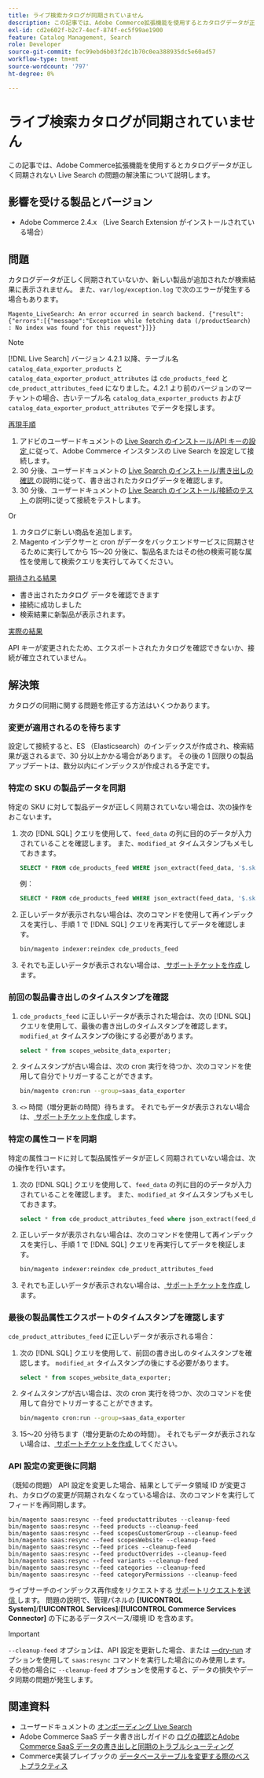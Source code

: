 ```yaml
---
title: ライブ検索カタログが同期されていません
description: この記事では、Adobe Commerce拡張機能を使用するとカタログデータが正しく同期されない Live Search の問題の解決策について説明します。
exl-id: cd2e602f-b2c7-4ecf-874f-ec5f99ae1900
feature: Catalog Management, Search
role: Developer
source-git-commit: fec99ebd6b03f2dc1b70c0ea388935dc5e60ad57
workflow-type: tm+mt
source-wordcount: '797'
ht-degree: 0%

---
```


# ライブ検索カタログが同期されていません

この記事では、Adobe Commerce拡張機能を使用するとカタログデータが正しく同期されない Live Search の問題の解決策について説明します。

## 影響を受ける製品とバージョン

* Adobe Commerce 2.4.x （Live Search Extension がインストールされている場合）

## 問題

カタログデータが正しく同期されていないか、新しい製品が追加されたが検索結果に表示されません。 また、`var/log/exception.log` で次のエラーが発生する場合もあります。

`Magento_LiveSearch: An error occurred in search backend. {"result":{"errors":[{"message":"Exception while fetching data (/productSearch) : No index was found for this request"}]}}`

>[!NOTE]
>
>[!DNL Live Search] バージョン 4.2.1 以降、テーブル名 `catalog_data_exporter_products` と `catalog_data_exporter_product_attributes` は `cde_products_feed` と `cde_product_attributes_feed` になりました。4.2.1 より前のバージョンのマーチャントの場合、古いテーブル名 `catalog_data_exporter_products` および `catalog_data_exporter_product_attributes` でデータを探します。

<u> 再現手順 </u>

1. アドビのユーザードキュメントの [Live Search のインストール/API キーの設定 ](https://experienceleague.adobe.com/docs/commerce-merchant-services/live-search/onboard/install.html#configure-api-keys) に従って、Adobe Commerce インスタンスの Live Search を設定して接続します。
1. 30 分後、ユーザードキュメントの [Live Search のインストール/書き出しの確認 ](https://experienceleague.adobe.com/docs/commerce-merchant-services/live-search/onboard/install.html#verify-export) の説明に従って、書き出されたカタログデータを確認します。
1. 30 分後、ユーザードキュメントの [Live Search のインストール/接続のテスト ](https://experienceleague.adobe.com/docs/commerce-merchant-services/live-search/onboard/install.html#test-connection) の説明に従って接続をテストします。

Or

1. カタログに新しい商品を追加します。
1. Magento インデクサーと cron がデータをバックエンドサービスに同期させるために実行してから 15～20 分後に、製品名またはその他の検索可能な属性を使用して検索クエリを実行してみてください。

<u> 期待される結果 </u>

* 書き出されたカタログ データを確認できます
* 接続に成功しました
* 検索結果に新製品が表示されます。

<u> 実際の結果 </u>

API キーが変更されたため、エクスポートされたカタログを確認できないか、接続が確立されていません。

## 解決策

カタログの同期に関する問題を修正する方法はいくつかあります。

### 変更が適用されるのを待ちます

設定して接続すると、ES （Elasticsearch）のインデックスが作成され、検索結果が返されるまで、30 分以上かかる場合があります。 その後の 1 回限りの製品アップデートは、数分以内にインデックスが作成される予定です。

### 特定の SKU の製品データを同期

特定の SKU に対して製品データが正しく同期されていない場合は、次の操作をおこないます。

1. 次の [!DNL SQL] クエリを使用して、`feed_data` の列に目的のデータが入力されていることを確認します。 また、`modified_at` タイムスタンプもメモしておきます。

   ```sql
   SELECT * FROM cde_products_feed WHERE json_extract(feed_data, '$.sku') = '<your_sku>' AND json_extract(feed_data, '$.storeViewCode') = '<your_ store_view_code>';
   ```

   例：

   ```sql
   SELECT * FROM cde_products_feed WHERE json_extract(feed_data, '$.sku') = '24-MB04' AND json_extract(feed_data, '$.storeViewCode') = 'default';
   ```

1. 正しいデータが表示されない場合は、次のコマンドを使用して再インデックスを実行し、手順 1 で [!DNL SQL] クエリを再実行してデータを確認します。

   ```bash
   bin/magento indexer:reindex cde_products_feed
   ```

1. それでも正しいデータが表示されない場合は、[ サポートチケットを作成 ](/help/help-center-guide/help-center/magento-help-center-user-guide.md#submit-ticket) します。

### 前回の製品書き出しのタイムスタンプを確認

1. `cde_products_feed` に正しいデータが表示された場合は、次の [!DNL SQL] クエリを使用して、最後の書き出しのタイムスタンプを確認します。 `modified_at` タイムスタンプの後にする必要があります。

   ```sql
   select * from scopes_website_data_exporter;
   ```

1. タイムスタンプが古い場合は、次の cron 実行を待つか、次のコマンドを使用して自分でトリガーすることができます。

   ```bash
   bin/magento cron:run --group=saas_data_exporter
   ```

1. `<>` 時間（増分更新の時間）待ちます。 それでもデータが表示されない場合は、[ サポートチケットを作成 ](/help/help-center-guide/help-center/magento-help-center-user-guide.md#submit-ticket) します。

### 特定の属性コードを同期

特定の属性コードに対して製品属性データが正しく同期されていない場合は、次の操作を行います。

1. 次の [!DNL SQL] クエリを使用して、`feed_data` の列に目的のデータが入力されていることを確認します。 また、`modified_at` タイムスタンプもメモしておきます。

   ```sql
   select * from cde_product_attributes_feed where json_extract(feed_data, '$.attributeCode') = '<your_attribute_code>' and store_view_code = '<your_ store_view_code>';
   ```

1. 正しいデータが表示されない場合は、次のコマンドを使用して再インデックスを実行し、手順 1 で [!DNL SQL] クエリを再実行してデータを検証します。

   ```bash
   bin/magento indexer:reindex cde_product_attributes_feed
   ```

1. それでも正しいデータが表示されない場合は、[ サポートチケットを作成 ](/help/help-center-guide/help-center/magento-help-center-user-guide.md#submit-ticket) します。

### 最後の製品属性エクスポートのタイムスタンプを確認します

`cde_product_attributes_feed` に正しいデータが表示される場合：

1. 次の [!DNL SQL] クエリを使用して、前回の書き出しのタイムスタンプを確認します。 `modified_at` タイムスタンプの後にする必要があります。

   ```sql
   select * from scopes_website_data_exporter;
   ```

1. タイムスタンプが古い場合は、次の cron 実行を待つか、次のコマンドを使用して自分でトリガーすることができます。

   ```bash
   bin/magento cron:run --group=saas_data_exporter
   ```

1. 15～20 分待ちます（増分更新のための時間）。 それでもデータが表示されない場合は、[ サポートチケットを作成 ](/help/help-center-guide/help-center/magento-help-center-user-guide.md#submit-ticket) してください。

### API 設定の変更後に同期

（既知の問題） API 設定を変更した場合、結果としてデータ領域 ID が変更され、カタログの変更が同期されなくなっている場合は、次のコマンドを実行してフィードを再同期します。

```
bin/magento saas:resync --feed productattributes --cleanup-feed
bin/magento saas:resync --feed products --cleanup-feed
bin/magento saas:resync --feed scopesCustomerGroup --cleanup-feed
bin/magento saas:resync --feed scopesWebsite --cleanup-feed
bin/magento saas:resync --feed prices --cleanup-feed
bin/magento saas:resync --feed productOverrides --cleanup-feed
bin/magento saas:resync --feed variants --cleanup-feed
bin/magento saas:resync --feed categories --cleanup-feed
bin/magento saas:resync --feed categoryPermissions --cleanup-feed
```

ライブサーチのインデックス再作成をリクエストする [ サポートリクエストを送信 ](https://experienceleague.adobe.com/home?support-tab=home#support) します。 問題の説明で、管理パネルの **[!UICONTROL System]**/**[!UICONTROL Services]**/**[!UICONTROL Commerce Services Connector]** の下にあるデータスペース/環境 ID を含めます。

>[!IMPORTANT]
>`--cleanup-feed` オプションは、API 設定を更新した場合、または [—dry-run](https://experienceleague.adobe.com/en/docs/commerce/saas-data-export/data-export-cli-commands#--dry-run) オプションを使用して `saas:resync` コマンドを実行した場合にのみ使用します。 その他の場合に `--cleanup-feed` オプションを使用すると、データの損失やデータ同期の問題が発生します。

## 関連資料

* ユーザードキュメントの [ オンボーディング Live Search](https://experienceleague.adobe.com/docs/commerce-merchant-services/live-search/onboard/onboarding-overview.html)
* Adobe Commerce SaaS データ書き出しガイドの [ ログの確認とAdobe Commerce SaaS データの書き出しと同期のトラブルシューティング ](https://experienceleague.adobe.com/en/docs/commerce-merchant-services/saas-data-export/troubleshooting-logging)
* Commerce実装プレイブックの [ データベーステーブルを変更する際のベストプラクティス ](https://experienceleague.adobe.com/en/docs/commerce-operations/implementation-playbook/best-practices/development/modifying-core-and-third-party-tables#why-adobe-recommends-avoiding-modifications)
